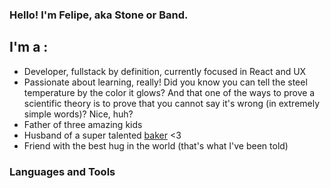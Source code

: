 ### Hello! I'm Felipe, aka Stone or Band.

## I'm a :
- Developer, fullstack by definition, currently focused in React and UX
- Passionate about learning, really! Did you know you can tell the steel temperature by the color it glows? And that one of the ways to prove a scientific theory is to prove that you cannot say it's wrong (in extremely simple words)? Nice, huh?
- Father of three amazing kids
- Husband of a super talented [baker](https://deulicias.com) <3
- Friend with the best hug in the world (that's what I've been told)
  
### Languages and Tools

